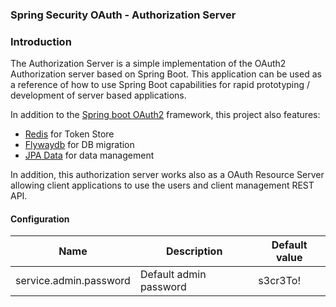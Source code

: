 ### Spring Security OAuth - Authorization Server

### Introduction

The Authorization Server is a simple implementation of the OAuth2 Authorization server based on Spring Boot.
This application can be used as a reference of how to use Spring Boot capabilities for rapid prototyping / development
of server based applications.

In addition to the  [Spring boot OAuth2](https://spring.io/projects/spring-boot)  framework, this project also features:

- [Redis](https://redis.io/) for Token Store
- [Flywaydb](https://flywaydb.org/) for DB migration
- [JPA Data](https://spring.io/guides/gs/accessing-data-jpa) for data management

In addition, this authorization server works also as a OAuth Resource Server allowing client applications to use
the users and client management REST API.


#### Configuration

| Name | Description | Default value |
|------|-------------|---------|
| service.admin.password | Default admin password | s3cr3To!  |


